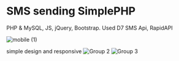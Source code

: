 # SMS sending SimplePHP
 PHP & MySQL, JS, jQuery, Bootstrap. Used D7 SMS Api, RapidAPI
 
 ![mobile (1)](https://user-images.githubusercontent.com/86986628/166074994-56cd723e-2b9f-4996-8a9f-d334292a2842.gif)

 simple design and responsive
![Group 2](https://user-images.githubusercontent.com/86986628/165855329-1211d2de-0d34-4c87-a257-e1d5a05d5470.png)
![Group 3](https://user-images.githubusercontent.com/86986628/165855341-e6bb571c-cceb-4b15-8ebb-5aadb783e9f3.png)
